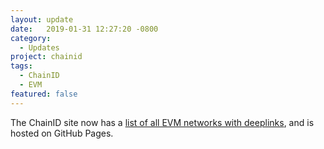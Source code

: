 ```yaml
---
layout: update
date:   2019-01-31 12:27:20 -0800
category:
  - Updates
project: chainid
tags:
  - ChainID
  - EVM
featured: false
---
```

The ChainID site now has a [list of all EVM networks with deeplinks](https://chainid.network/chains/), and is hosted on GitHub Pages.